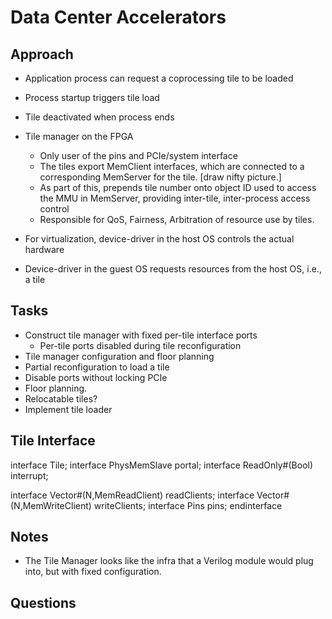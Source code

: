 Data Center Accelerators
========================

Approach
--------

 * Application process can request a coprocessing tile to be loaded
 * Process startup triggers tile load
 * Tile deactivated when process ends

 * Tile manager on the FPGA
   * Only user of the pins and PCIe/system interface
   * The tiles export MemClient interfaces, which are connected to a corresponding MemServer for the tile. [draw nifty picture.]
   * As part of this, prepends tile number onto object ID used to access the MMU in MemServer, providing inter-tile, inter-process access control
   * Responsible for QoS, Fairness, Arbitration of resource use by tiles.

 * For virtualization, device-driver in the host OS controls the actual hardware
 * Device-driver in the guest OS requests resources from the host OS, i.e., a tile

Tasks
-----

 * Construct tile manager with fixed per-tile interface ports
   * Per-tile ports disabled during tile reconfiguration
 * Tile manager configuration and floor planning
 * Partial reconfiguration to load a tile
 * Disable ports without locking PCIe
 * Floor planning.
 * Relocatable tiles?
 * Implement tile loader

Tile Interface
--------------

 interface Tile;
   interface PhysMemSlave portal;
   interface ReadOnly#(Bool) interrupt;

   interface Vector#(N,MemReadClient) readClients;
   interface Vector#(N,MemWriteClient) writeClients;
   interface Pins pins;
 endinterface

Notes
-----

 * The Tile Manager looks like the infra that a Verilog module would plug into, but with fixed configuration.

Questions
---------

